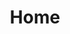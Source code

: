---
home: true
portfolio: true
title: Home
icon: home
name: Sengly MUY
avatar: avata.png

titles:
  - AI Engineering.

footer: false
---